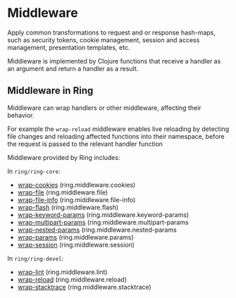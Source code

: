 # Middleware

Apply common transformations to request and or response hash-maps, such as security tokens, cookie management, session and access management, presentation templates, etc.

Middleware is implemented by Clojure functions that receive a handler as an argument and return a handler as a result.


## Middleware in Ring

Middleware can wrap handlers or other middleware, affecting their behavior.

For example the `wrap-reload` middleware enables live reloading by detecting file changes and reloading affected functions into their namespace, before the request is passed to the relevant handler function

Middleware provided by Ring includes:

In `ring/ring-core`:

* [wrap-cookies](https://github.com/mmcgrana/ring/blob/master/ring-core/src/ring/middleware/cookies.clj#L124) (ring.middleware.cookies)
* [wrap-file](https://github.com/mmcgrana/ring/blob/master/ring-core/src/ring/middleware/file.clj#L14) (ring.middleware.file)
* [wrap-file-info](https://github.com/mmcgrana/ring/blob/master/ring-core/src/ring/middleware/file_info.clj#L89) (ring.middleware.file-info)
* [wrap-flash](https://github.com/mmcgrana/ring/blob/master/ring-core/src/ring/middleware/flash.clj#L4) (ring.middleware.flash)
* [wrap-keyword-params](https://github.com/mmcgrana/ring/blob/master/ring-core/src/ring/middleware/keyword_params.clj#L15) (ring.middleware.keyword-params)
* [wrap-multipart-params](https://github.com/mmcgrana/ring/blob/master/ring-core/src/ring/middleware/multipart_params.clj#L60) (ring.middleware.multipart-params
* [wrap-nested-params](https://github.com/mmcgrana/ring/blob/master/ring-core/src/ring/middleware/nested_params.clj#L47) (ring.middleware.nested-params
* [wrap-params](https://github.com/mmcgrana/ring/blob/master/ring-core/src/ring/middleware/params.clj#L54) (ring.middleware.params)
* [wrap-session](https://github.com/mmcgrana/ring/blob/master/ring-core/src/ring/middleware/session.clj#L6) (ring.middleware.session)

In `ring/ring-devel`:

* [wrap-lint](https://github.com/mmcgrana/ring/blob/master/ring-devel/src/ring/middleware/lint.clj#L84) (ring.middleware.lint)
* [wrap-reload](https://github.com/mmcgrana/ring/blob/master/ring-devel/src/ring/middleware/reload.clj#L4) (ring.middleware.reload)
* [wrap-stacktrace](https://github.com/mmcgrana/ring/blob/master/ring-devel/src/ring/middleware/stacktrace.clj#L75) (ring.middleware.stacktrace)


<!-- TODO: check list of middleware and prioritize or group, making them easier to understand. -->
